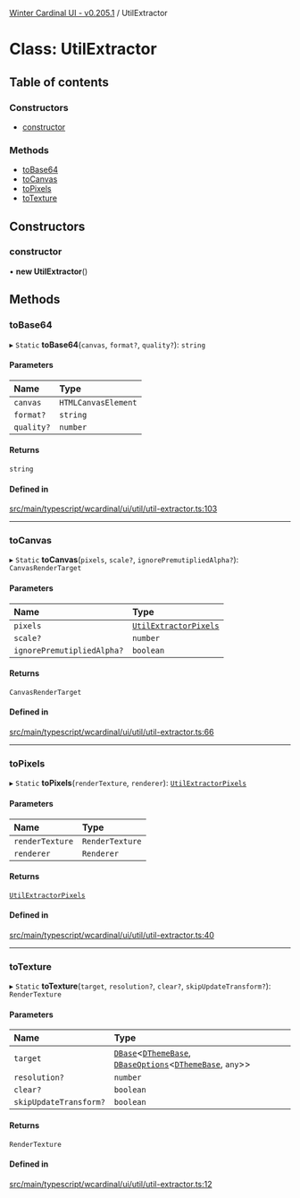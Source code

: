 [Winter Cardinal UI - v0.205.1](../index.md) / UtilExtractor

# Class: UtilExtractor

## Table of contents

### Constructors

- [constructor](UtilExtractor.md#constructor)

### Methods

- [toBase64](UtilExtractor.md#tobase64)
- [toCanvas](UtilExtractor.md#tocanvas)
- [toPixels](UtilExtractor.md#topixels)
- [toTexture](UtilExtractor.md#totexture)

## Constructors

### constructor

• **new UtilExtractor**()

## Methods

### toBase64

▸ `Static` **toBase64**(`canvas`, `format?`, `quality?`): `string`

#### Parameters

| Name | Type |
| :------ | :------ |
| `canvas` | `HTMLCanvasElement` |
| `format?` | `string` |
| `quality?` | `number` |

#### Returns

`string`

#### Defined in

[src/main/typescript/wcardinal/ui/util/util-extractor.ts:103](https://github.com/winter-cardinal/winter-cardinal-ui/blob/v0.205.1/src/main/typescript/wcardinal/ui/util/util-extractor.ts#L103)

___

### toCanvas

▸ `Static` **toCanvas**(`pixels`, `scale?`, `ignorePremutipliedAlpha?`): `CanvasRenderTarget`

#### Parameters

| Name | Type |
| :------ | :------ |
| `pixels` | [`UtilExtractorPixels`](../interfaces/UtilExtractorPixels.md) |
| `scale?` | `number` |
| `ignorePremutipliedAlpha?` | `boolean` |

#### Returns

`CanvasRenderTarget`

#### Defined in

[src/main/typescript/wcardinal/ui/util/util-extractor.ts:66](https://github.com/winter-cardinal/winter-cardinal-ui/blob/v0.205.1/src/main/typescript/wcardinal/ui/util/util-extractor.ts#L66)

___

### toPixels

▸ `Static` **toPixels**(`renderTexture`, `renderer`): [`UtilExtractorPixels`](../interfaces/UtilExtractorPixels.md)

#### Parameters

| Name | Type |
| :------ | :------ |
| `renderTexture` | `RenderTexture` |
| `renderer` | `Renderer` |

#### Returns

[`UtilExtractorPixels`](../interfaces/UtilExtractorPixels.md)

#### Defined in

[src/main/typescript/wcardinal/ui/util/util-extractor.ts:40](https://github.com/winter-cardinal/winter-cardinal-ui/blob/v0.205.1/src/main/typescript/wcardinal/ui/util/util-extractor.ts#L40)

___

### toTexture

▸ `Static` **toTexture**(`target`, `resolution?`, `clear?`, `skipUpdateTransform?`): `RenderTexture`

#### Parameters

| Name | Type |
| :------ | :------ |
| `target` | [`DBase`](DBase.md)<[`DThemeBase`](../interfaces/DThemeBase.md), [`DBaseOptions`](../interfaces/DBaseOptions.md)<[`DThemeBase`](../interfaces/DThemeBase.md), `any`\>\> |
| `resolution?` | `number` |
| `clear?` | `boolean` |
| `skipUpdateTransform?` | `boolean` |

#### Returns

`RenderTexture`

#### Defined in

[src/main/typescript/wcardinal/ui/util/util-extractor.ts:12](https://github.com/winter-cardinal/winter-cardinal-ui/blob/v0.205.1/src/main/typescript/wcardinal/ui/util/util-extractor.ts#L12)
